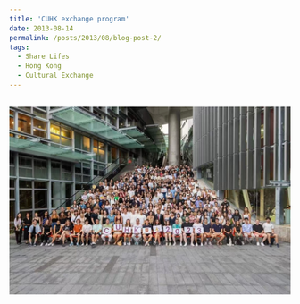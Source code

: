 ```yaml
---
title: 'CUHK exchange program'
date: 2013-08-14
permalink: /posts/2013/08/blog-post-2/
tags:
  - Share Lifes
  - Hong Kong
  - Cultural Exchange
---
```


<br/><img src='/images/CUHK.jpg'> 